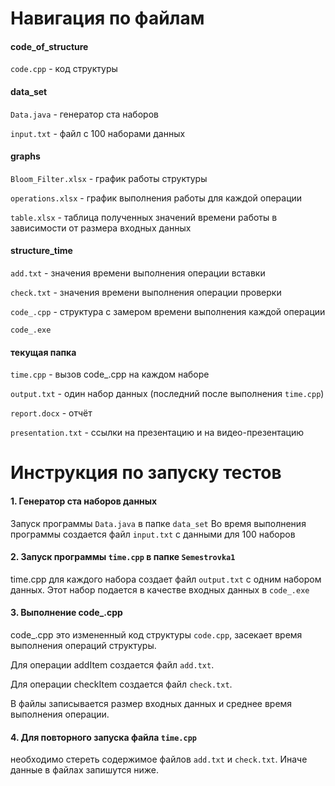 # **Навигация по файлам**

#### code_of_structure

`code.cpp` - код структуры

#### data_set


`Data.java` - генератор ста наборов

`input.txt` - файл с 100 наборами данных

#### graphs

`Bloom_Filter.xlsx` - график работы структуры

`operations.xlsx` - график выполнения работы
   для каждой операции

`table.xlsx` - таблица полученных значений времени
   работы в зависимости от размера входных данных

#### structure_time

   `add.txt` - значения времени выполнения операции вставки

   `check.txt` - значения времени выполнения операции проверки

   `code_.cpp` - структура с замером времени выполнения каждой операции

   `code_.exe`

#### текущая папка

`time.cpp` - вызов code_.cpp на каждом наборе

`output.txt` - один набор данных (последний после выполнения `time.cpp`)

`report.docx` - отчёт

`presentation.txt` - ссылки на презентацию и на видео-презентацию

# **Инструкция по запуску тестов**

#### 1. Генератор ста наборов данных
   
   Запуск программы `Data.java` в папке `data_set`
   Во время выполнения программы создается файл `input.txt`
   c данными для 100 наборов

#### 2. Запуск программы `time.cpp` в папке `Semestrovka1`
   
   time.cpp для каждого набора создает файл `output.txt`
   с одним набором данных.
   Этот набор подается в качестве входных данных в `code_.exe`

#### 3. Выполнение code_.cpp
   
   code_.cpp это измененный код структуры `code.cpp`, засекает
   время выполнения операций структуры.
   
   Для операции addItem создается файл `add.txt`.
   
   Для операции checkItem создается файл `check.txt`.
   
   В файлы записывается размер входных данных и среднее время
   выполнения операции.
   
#### 4. Для повторного запуска файла `time.cpp` 

   необходимо стереть содержимое файлов `add.txt` и `check.txt`. Иначе данные
   в файлах запишутся ниже.
   


